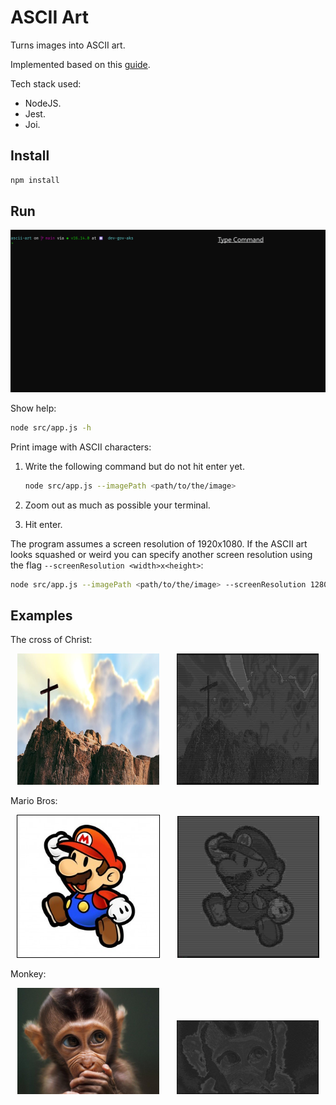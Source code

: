 # ASCII Art

Turns images into ASCII art.

Implemented based on this [guide](https://robertheaton.com/2018/06/12/programming-projects-for-advanced-beginners-ascii-art/).

Tech stack used:
- NodeJS.
- Jest.
- Joi.

## Install

```bash
npm install
```

## Run

![Animation](images/animation.gif)

Show help:

```bash
node src/app.js -h
```

Print image with ASCII characters:

1. Write the following command but do not hit enter yet.

   ```bash
   node src/app.js --imagePath <path/to/the/image>
   ```

2. Zoom out as much as possible your terminal.
3. Hit enter.

The program assumes a screen resolution of 1920x1080. If the ASCII art looks squashed or weird
you can specify another screen resolution using the flag `--screenResolution <width>x<height>`:

```bash
node src/app.js --imagePath <path/to/the/image> --screenResolution 1280x720
```

## Examples

The cross of Christ:
<p align="center">
  <img alt="The cross of Christ" src="./images/the-cross.jpg" width="45%" height="210">
&nbsp; &nbsp; &nbsp;
  <img alt="The cross of Christ ASCII" src="./images/the-cross-ascii.jpg" width="45%" height="210">
</p>

Mario Bros:

<p align="center">
  <img alt="Mario Bros" src="./images/mario-bros.jpg" style="border:1px solid black;" width="45%">
&nbsp; &nbsp; &nbsp;
  <img alt="Mario Bros ASCII" src="./images/mario-bros-ascii.jpg" width="45%">
</p>

Monkey:

<p align="center">
  <img alt="Monkey" src="./images/monkey.jpg" width="45%">
&nbsp; &nbsp; &nbsp;
  <img alt="Monkey ASCII" src="./images/monkey-ascii.jpg" width="45%">
</p>
